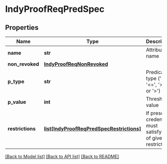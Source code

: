 # IndyProofReqPredSpec

## Properties
Name | Type | Description | Notes
------------ | ------------- | ------------- | -------------
**name** | **str** | Attribute name | 
**non_revoked** | [**IndyProofReqNonRevoked**](IndyProofReqNonRevoked.md) |  | [optional] 
**p_type** | **str** | Predicate type (&#39;&lt;&#39;, &#39;&lt;&#x3D;&#39;, &#39;&gt;&#x3D;&#39;, or &#39;&gt;&#39;) | 
**p_value** | **int** | Threshold value | 
**restrictions** | [**list[IndyProofReqPredSpecRestrictions]**](IndyProofReqPredSpecRestrictions.md) | If present, credential must satisfy one of given restrictions | [optional] 

[[Back to Model list]](../README.md#documentation-for-models) [[Back to API list]](../README.md#documentation-for-api-endpoints) [[Back to README]](../README.md)


